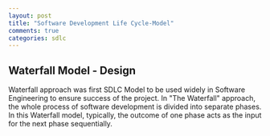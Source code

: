 ```yaml
---
layout: post
title: "Software Development Life Cycle-Model"
comments: true
categories: sdlc
---
```


## Waterfall Model - Design

Waterfall approach was first SDLC Model to be used widely in Software Engineering to ensure success of the project. In "The Waterfall" approach, the whole process of software development is divided into separate phases. In this Waterfall model, typically, the outcome of one phase acts as the input for the next phase sequentially.

